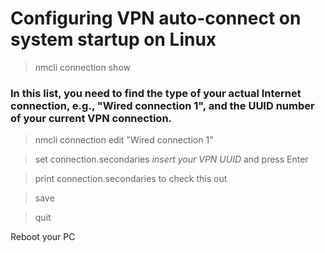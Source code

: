 # Configuring VPN auto-connect on system startup on Linux

>nmcli connection show

### In this list, you need to find the type of your actual Internet connection, e.g., "Wired connection 1", and the UUID number of your current VPN connection.

>nmcli connection edit "Wired connection 1" 

>set connection.secondaries *insert your VPN UUID* and press Enter

>print connection.secondaries to check this out

>save

>quit

Reboot your PC


